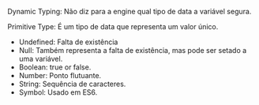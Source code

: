 Dynamic Typing: Não diz para a engine qual tipo de data a variável segura.

Primitive Type: É um tipo de data que representa um valor único.
- Undefined: Falta de existência
- Null: Também representa a falta de existência, mas pode ser setado a uma variável.
- Boolean: true or false.
- Number: Ponto flutuante.
- String: Sequência de caracteres.
- Symbol: Usado em ES6.